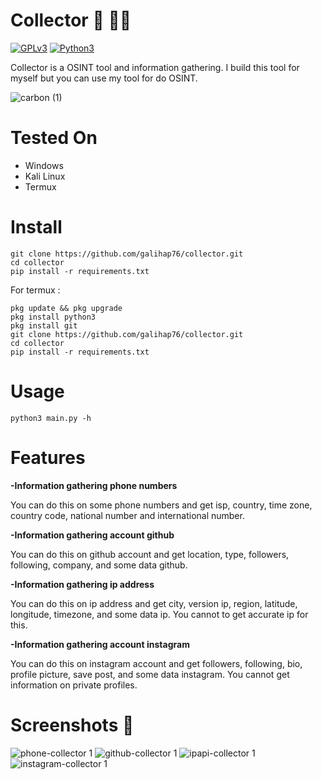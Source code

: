 # Collector 🔎 🕵️‍♂️

[![GPLv3](https://img.shields.io/badge/license-GPLv3-blue)](https://img.shields.io/badge/license-GPLv3-blue)
[![Python3](https://img.shields.io/badge/language-Python3-red)](https://img.shields.io/badge/language-Python3-red)

Collector is a OSINT tool and information gathering. I build this tool for myself but you can use my tool for do OSINT.

![carbon (1)](https://user-images.githubusercontent.com/83481679/172416739-1e3b4bbf-ac83-4206-b0d7-8156abaac9aa.png)

# Tested On 
- Windows
- Kali Linux
- Termux

# Install 
```
git clone https://github.com/galihap76/collector.git
cd collector 
pip install -r requirements.txt
```
For termux :
```
pkg update && pkg upgrade
pkg install python3
pkg install git
git clone https://github.com/galihap76/collector.git
cd collector
pip install -r requirements.txt
```

# Usage 
```
python3 main.py -h
```

# Features 
**-Information gathering phone numbers**

You can do this on some phone numbers and get isp, country, time zone, country code, national number and international number.

**-Information gathering account github**

You can do this on github account and get location, type, followers, following, company, and some data github.

**-Information gathering ip address**

You can do this on ip address and get city, version ip, region, latitude, longitude, timezone, and some data ip. You cannot to get accurate ip for this.

**-Information gathering account instagram**

You can do this on instagram account and get followers, following, bio, profile picture, save post, and some data instagram. You cannot get information on private profiles.

# Screenshots 📸
![phone-collector 1](https://user-images.githubusercontent.com/83481679/172454033-15d9130b-d609-45fa-b6e4-9f88d742e310.png)
![github-collector 1](https://user-images.githubusercontent.com/83481679/172418954-b9df11e9-9914-4265-b7b5-c3908438ad11.png)
![ipapi-collector 1](https://user-images.githubusercontent.com/83481679/172419647-dcc84c90-5ee9-4c62-ad55-9bb198060f39.png) 
![instagram-collector 1](https://user-images.githubusercontent.com/83481679/172419798-98013374-d6ab-4f46-8e7b-6e4f8803a709.png)
